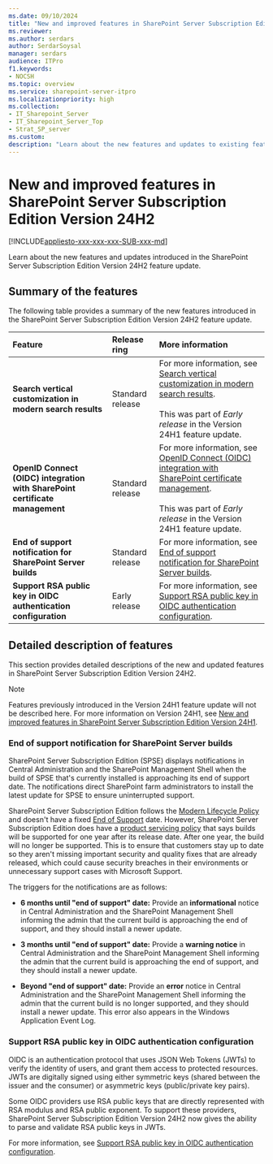 ```yaml
---
ms.date: 09/10/2024
title: "New and improved features in SharePoint Server Subscription Edition Version 24H2"
ms.reviewer: 
ms.author: serdars
author: SerdarSoysal
manager: serdars
audience: ITPro
f1.keywords:
- NOCSH
ms.topic: overview
ms.service: sharepoint-server-itpro
ms.localizationpriority: high
ms.collection:
- IT_Sharepoint_Server
- IT_Sharepoint_Server_Top
- Strat_SP_server
ms.custom: 
description: "Learn about the new features and updates to existing features in SharePoint Server Subscription Edition Version 24H2."
---
```


# New and improved features in SharePoint Server Subscription Edition Version 24H2

[!INCLUDE[appliesto-xxx-xxx-xxx-SUB-xxx-md](../includes/appliesto-xxx-xxx-xxx-SUB-xxx-md.md)]

Learn about the new features and updates introduced in the SharePoint Server Subscription Edition Version 24H2 feature update.

## Summary of the features

The following table provides a summary of the new features introduced in the SharePoint Server Subscription Edition Version 24H2 feature update.

|**Feature**|**Release ring**|**More information**|
|:-----|:-----|:-----|
|  **Search vertical customization in modern search results**  |  Standard release   | For more information, see [Search vertical customization in modern search results](new-and-improved-features-in-sharepoint-server-subscription-edition-24h1-release.md#search-vertical-customization-in-modern-search-results). <br> <br>This was part of *Early release* in the Version 24H1 feature update. <br/> |
|  **OpenID Connect (OIDC) integration with SharePoint certificate management**  | Standard release  | For more information, see [OpenID Connect (OIDC) integration with SharePoint certificate management](new-and-improved-features-in-sharepoint-server-subscription-edition-24h1-release.md#openid-connect-oidc-integration-with-sharepoint-certificate-management). <br> <br>This was part of *Early release* in the Version 24H1 feature update. <br/>  |
| **End of support notification for SharePoint Server builds**   |Standard release   |For more information, see [End of support notification for SharePoint Server builds](#end-of-support-notification-for-sharepoint-server-builds).|
| **Support RSA public key in OIDC authentication configuration**   |Early release   |For more information, see [Support RSA public key in OIDC authentication configuration](#support-rsa-public-key-in-oidc-authentication-configuration).|

## Detailed description of features

This section provides detailed descriptions of the new and updated features in SharePoint Server Subscription Edition Version 24H2.

> [!NOTE]
> Features previously introduced in the Version 24H1 feature update will not be described here. For more information on Version 24H1, see [New and improved features in SharePoint Server Subscription Edition Version 24H1](new-and-improved-features-in-sharepoint-server-subscription-edition-24h1-release.md). 


### End of support notification for SharePoint Server builds

SharePoint Server Subscription Edition (SPSE) displays notifications in Central Administration and the SharePoint Management Shell when the build of SPSE that's currently installed is approaching its end of support date. The notifications direct SharePoint farm administrators to install the latest update for SPSE to ensure uninterrupted support.

SharePoint Server Subscription Edition follows the [Modern Lifecycle Policy](/lifecycle/policies/modern) and doesn't have a fixed [End of Support](/lifecycle/definitions#end-of-support) date. However, SharePoint Server Subscription Edition does have a [product servicing policy](../product-servicing-policy/updated-product-servicing-policy-for-sharepoint-server-se.md) that says builds will be supported for one year after its release date. After one year, the build will no longer be supported. This is to ensure that customers stay up to date so they aren't missing important security and quality fixes that are already released, which could cause security breaches in their environments or unnecessary support cases with Microsoft Support.  

The triggers for the notifications are as follows: 

- **6 months until "end of support" date:** Provide an **informational** notice in Central Administration and the SharePoint Management Shell informing the admin that the current build is approaching the end of support, and they should install a newer update. 

- **3 months until "end of support" date:** Provide a **warning notice** in Central Administration and the SharePoint Management Shell informing the admin that the current build is approaching the end of support, and they should install a newer update. 

- **Beyond "end of support" date:** Provide an **error** notice in Central Administration and the SharePoint Management Shell informing the admin that the current build is no longer supported, and they should install a newer update. This error also appears in the Windows Application Event Log. 

### Support RSA public key in OIDC authentication configuration

OIDC is an authentication protocol that uses JSON Web Tokens (JWTs) to verify the identity of users, and grant them access to protected resources. JWTs are digitally signed using either symmetric keys (shared between the issuer and the consumer) or asymmetric keys (public/private key pairs).

Some OIDC providers use RSA public keys that are directly represented with RSA modulus and RSA public exponent. To support these providers, SharePoint Server Subscription Edition Version 24H2 now gives the ability to parse and validate RSA public keys in JWTs. 

For more information, see [Support RSA public key in OIDC authentication configuration](/SharePoint/security-for-sharepoint-server/set-up-oidc-auth-in-sharepoint-server-using-rsa).
